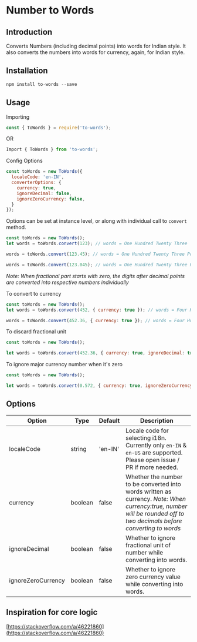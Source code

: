 # Number to Words

## Introduction

Converts Numbers (including decimal points) into words for Indian style. It also converts the numbers into words for currency, again, for Indian style.

## Installation

```js
npm install to-words --save
```

## Usage

Importing
```js
const { ToWords } = require('to-words');
```
OR
```js
Import { ToWords } from 'to-words';
```

Config Options
```js
const toWords = new ToWords({
  localeCode: 'en-IN',
  converterOptions: {
    currency: true,
    ignoreDecimal: false,
    ignoreZeroCurrency: false,
  }
});
```
Options can be set at instance level, or along with individual call to `convert` method.

```js
const toWords = new ToWords();
let words = toWords.convert(123); // words = One Hundred Twenty Three

words = toWords.convert(123.45); // words = One Hundred Twenty Three Point Fourty Five

words = toWords.convert(123.045); // words = One Hundred Twenty Three Point Zero Four Five
```
*Note: When fractional part starts with zero, the digits after decimal points are converted into respective numbers individually*


To convert to currency

```js
const toWords = new ToWords();
let words = toWords.convert(452, { currency: true }); // words = Four Hundred Fifty Two Rupees Only

words = toWords.convert(452.36, { currency: true }); // words = Four Hundred Fifty Two Rupees And Thirty Six Paise Only

```

To discard fractional unit

```js
const toWords = new ToWords();

let words = toWords.convert(452.36, { currency: true, ignoreDecimal: true }); // words = Four Hundred Fifty Two Rupees Only
```

To ignore major currency number when it's zero

```js
const toWords = new ToWords();

let words = toWords.convert(0.572, { currency: true, ignoreZeroCurrency: true }); // words = Five Hundred Seventy Two Paise Only
```


## Options
| Option  | Type | Default | Description |
| ------------- | ------------- | ------------- | ------------- |
| localeCode | string | 'en-IN' | Locale code for selecting i18n. Currently only `en-IN` & `en-US` are supported. Please open issue / PR if more needed. |
| currency | boolean | false | Whether the number to be converted into words written as currency. *Note: When currency:true, number will be rounded off to two decimals before converting to words* |
| ignoreDecimal | boolean | false | Whether to ignore fractional unit of number while converting into words. |
| ignoreZeroCurrency | boolean | false | Whether to ignore zero currency value while converting into words. |


## Inspiration for core logic
[https://stackoverflow.com/a/46221860](https://stackoverflow.com/a/46221860)
